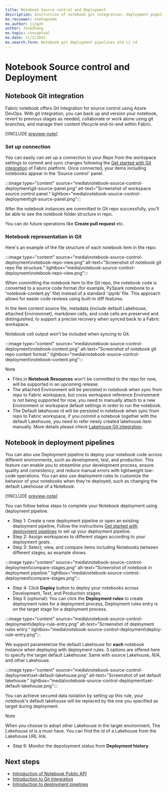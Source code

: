 ```yaml
---
title: Notebook Source control and Deployment
description: Instruction of notebook git integration, deployment pipelines.
ms.reviewer: snehagunda
ms.author: jingzh
author: JeneZhang
ms.topic: conceptual
ms.date: 11/2/2023
ms.search.form: Notebook git deployment pipelines alm ci cd
---
```


# Notebook Source control and Deployment

## Notebook Git integration

Fabric notebook offers Git integration for source control using Azure DevOps. With git integration, you can back up and version your notebook, revert to previous stages as needed, collaborate or work alone using git branches, and manage their content lifecycle end-to-end within Fabric.

[!INCLUDE [preview-note](../includes/feature-preview-note.md)]

### Set up connection

You can easily can set up a connection to your Repo from the workspace settings to commit and sync changes following the [Get started with Git integration](../cicd/git-integration/git-get-started.md) of Fabric platform. Once connected, your items including notebooks appear in the 'Source control' panel.

:::image type="content" source="media\notebook-source-control-deployment\git-source-panel.png" alt-text="Screenshot of workspace source control panel." lightbox="media\notebook-source-control-deployment\git-source-panel.png":::

After the notebook instances are committed to Git repo successfully, you’ll be able to see the notebook folder structure in repo.

You can do future operations like **Create pull request** etc.

### Notebook representation in Git

Here's an example of the file structure of each notebook item in the repo:

:::image type="content" source="media\notebook-source-control-deployment\notebook-repo-view.png" alt-text="Screenshot of notebook git repo file structure." lightbox="media\notebook-source-control-deployment\notebook-repo-view.png":::

When committing the notebook item to the Git repo, the notebook code is converted to a source code format (for example, PySpark notebook to a 'notebook-content.py' file) instead of a standard ‘.ipynb’ file. This approach allows for easier code reviews using built-in diff features.

In the item content source file, metadata (include default Lakehouse, attached Environmnet), markdown cells, and code cells are preserved and distinguished, to support a precise recovery when synced back to a Fabric workspace.

Notebook cell output won't be included when syncing to Git.

:::image type="content" source="media\notebook-source-control-deployment\notebook-content.png" alt-text="Screenshot of notebook git repo content format." lightbox="media\notebook-source-control-deployment\notebook-content.png":::

> [!NOTE]
>
> - Files in **Notebook Resources** won't be committed to the repo for now, will be supported in an upcoming release.
> - The attached Environment will be persisted in notebook when sync from repo to Fabric workspace, but cross workspace reference Environment is not being supported for now, you need to manually attach to a new Environment or workspace default settings in order to run the notebook. 
> - The Default lakehouse id will be persisted in notebook when sync from repo to Fabric workspace, if you commit a notebook together with the default Lakehouse, you need to refer newly created lakehouse item manually. More details please check [Lakehouse Git integration](lakehouse-git-deployment-pipelines.md).
>

## Notebook in deployment pipelines

You can also use Deployment pipeline to deploy your notebook code across different environments, such as development, test, and production. This feature can enable you to streamline your development process, ensure quality and consistency, and reduce manual errors with lightweight low-code operations. You can also use deployment rules to customize the behavior of your notebooks when they're deployed, such as changing the default Lakehouse of a Notebook.  

[!INCLUDE [preview-note](../includes/feature-preview-note.md)]

You can follow below steps to complete your Notebook deployment using deployment pipeline.

- Step 1: Create a new deployment pipeline or open an existing deployment pipeline, Follow the instructions [Get started with deployment pipelines](../cicd/deployment-pipelines/get-started-with-deployment-pipelines.md) to set up your deployment pipeline.
- Step 2: Assign workspaces to different stages according to your deployment goals.
- Step 3: Select, view, and compare items including Notebooks between different stages, as example shows.

:::image type="content" source="media\notebook-source-control-deployment\compare-stages.png" alt-text="Screenshot of notebook in deployment pipeline." lightbox="media\notebook-source-control-deployment\compare-stages.png":::

- Step 4: Click **Deploy** button to deploy your notebooks across Development, Test, and Production stages.
- Step 5 (optional): You can click the **Deployment rules** to create deployment rules for a deployment process, Deployment rules entry is on the target stage for a deployment process.

:::image type="content" source="media\notebook-source-control-deployment\deploy-rule-entry.png" alt-text="Screenshot of deployment rules entry." lightbox="media\notebook-source-control-deployment\deploy-rule-entry.png":::

We support parameterize the default Lakehouse for **each** notebook instance when deploying with deployment rules. 3 options are offered here to specify the target default Lakehouse: Same with source Lakehouse, _N/A_, and other Lakehouse.

:::image type="content" source="media\notebook-source-control-deployment\set-default-lakehouse.png" alt-text="Screenshot of set default lakehouse." lightbox="media\notebook-source-control-deployment\set-default-lakehouse.png":::

You can achieve secured data isolation by setting up this rule, your notebook's default lakehouse will be replaced by the one you specified as target during deployment.

> [!NOTE]
> When you choose to adopt other Lakehouse in the target environment, The _Lakehouse id_ is a must have. You can find the id of a Lakehouse from the Lakehouse URL link.

- Step 6: Monitor the depoloyment status from **Deployment history**.

## Next steps

- [Introduction of Notebook Public API](notebook-public-api.md)
- [Introduction to Git integration](../cicd/git-integration/intro-to-git-integration.md)
- [Introduction to deployment pipelines](../cicd/deployment-pipelines/intro-to-deployment-pipelines.md)
